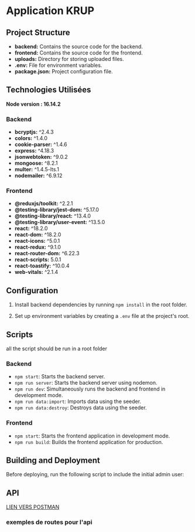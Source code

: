 # Application KRUP


## Project Structure

- **backend:** Contains the source code for the backend.
- **frontend:** Contains the source code for the frontend.
- **uploads:** Directory for storing uploaded files.
- **.env:** File for environment variables.
- **package.json:** Project configuration file.
## Technologies Utilisées

**Node version : 16.14.2**

### Backend

- **bcryptjs:** ^2.4.3
- **colors:** ^1.4.0
- **cookie-parser:** ^1.4.6
- **express:** ^4.18.3
- **jsonwebtoken:** ^9.0.2
- **mongoose:** ^8.2.1
- **multer:** ^1.4.5-lts.1
- **nodemailer:** ^6.9.12

### Frontend

- **@reduxjs/toolkit:** ^2.2.1
- **@testing-library/jest-dom:** ^5.17.0
- **@testing-library/react:** ^13.4.0
- **@testing-library/user-event:** ^13.5.0
- **react:** ^18.2.0
- **react-dom:** ^18.2.0
- **react-icons:** ^5.0.1
- **react-redux:** ^9.1.0
- **react-router-dom:** ^6.22.3
- **react-scripts:** 5.0.1
- **react-toastify:** ^10.0.4
- **web-vitals:** ^2.1.4

## Configuration

1. Install backend dependencies by running `npm install` in the root folder.

2. Set up environment variables by creating a `.env` file at the project's root.




## Scripts

all the script should be run in a root folder 

### Backend

- `npm start`: Starts the backend server.
- `npm run server`: Starts the backend server using nodemon.
- `npm run dev`: Simultaneously runs the backend and frontend in development mode.
- `npm run data:import`: Imports data using the seeder.
- `npm run data:destroy`: Destroys data using the seeder.

### Frontend

- `npm start`: Starts the frontend application in development mode.
- `npm run build`: Builds the frontend application for production.

## Building and Deployment

Before deploying, run the following script to include the initial admin user:



## API 




[LIEN VERS POSTMAN]()


### exemples de routes pour l'api

